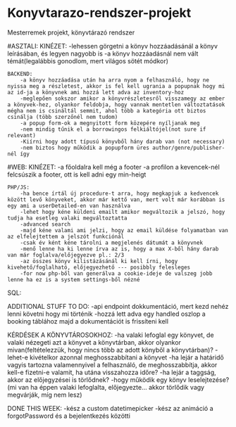 # Konyvtarazo-rendszer-projekt
Mesterremek projekt, könyvtárazó rendszer


#ASZTALI:
    KINÉZET:
        -lehessen görgetni a könyv hozzáadásánál a könyv leírásában, és legyen nagyobb is
        -a könyv hozzáadásnál nem vált témát(legalábbis gonodlom, mert világos sötét módkor)

    BACKEND:
        -a könyv hozzáadása után ha arra nyom a felhasználó, hogy ne nyissa meg a részletest, akkor is fel kell ugrania a popupnak hogy mi az id-ja a könyvnek ami hozzá lett adva az inventory-hoz
        -meglepően sokszor amikor a könyvrészletesről visszamegy az ember a könyvek-hez, olyankor feldobja, hogy vannak mentetlen változtatások mégha nem is csináltál semmit, ahol több a kategória ott biztos csinálja (több szerzőnél nem tudom)
        -a popup form-ok a megnyitott form közepére nyíljanak meg
        -nem mindig tűnik el a borrowingos felkiáltójel(not sure if relevant)
        -Kiírni hogy adott típusú könyvből hány darab van (not necessary)
        -nem biztos hogy működik a popupform üres author/genre/publisher-nél így

#WEB:
    KINÉZET:
        -a főoldalra kell még a footer
        -a profilon a kevencek-nél felcsúszik a footer, ott is kell adni egy min-heigt
        
        

    PHP/JS:
        -ha bence írtál új procedure-t arra, hogy megkapjuk a kedvencek között levő könyveket, akkor már kettő van, mert volt már korábban is egy ami a userDetailed-en van használva
        -lehet hogy kéne küldeni emailt amikor megváltozik a jelszó, hogy tudja ha esetleg valaki megváltoztatta
        -advanced search
        -majd kéne valami ami jelzi, hogy az email küldése folyamatban van az elfelejtettem a jelszót funkciónál
        -csak év ként kéne tárolni a megjelenés dátumát a könyvnek
        -menő lenne ha ki lenne írva az is, hogy a max X-ből hány darab van már foglalva/előjegyezve pl.: 2/3
        -az összes könyv kilistázásánál ki kell írni, hogy kivehető/foglalható, előjegyezhető --- posibbly felesleges
        -for now php-ből van generálva a cookie-ideje de valszeg jobb lenne ha ez is a system settings-ből nézné

SQL:


ADDITIONAL STUFF TO DO:
-api endpoint dokkumentáció, mert kezd nehéz lenni követni hogy mi történik 
-hozzá lett adva egy handled oszlop a booking táblához majd a dokumentációt is frissíteni kell

KÉRDÉSEK A KÖNYVTÁROSOKHOZ:
-ha valaki lefoglal egy könyvet, de valaki nézegeti azt a könyvet a könyvtárban, akkor olyankor mivan(feltételezzük, hogy nincs több az adott könyből a könyvtárban)?
-lehet-e kivételkor azonnal meghosszabbítani a könyvet
-ha lejár a határidő vagyis tartozna valamennyivel a felhasználó, de meghosszabbítja, akkor kell-e fizetni-e valamit, ha utána visszahozza időre?
-ha lejár a taggság, akkor az előjegyzései is törlődnek?
-hogy működik egy könyv leselejtezése? (mi van ha éppen valaki lefoglalta, előjegyezte... akkor törlődik vagy megvárják, míg nem lesz)


DONE THIS WEEK:
-kész a custom datetimepicker
-kész az animáció a forgotPassword és a bejelentkezés közötti